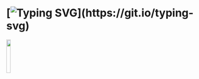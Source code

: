 # [![Typing SVG](https://readme-typing-svg.herokuapp.com?color=ffffff&lines=Hi+,+friend!)](https://git.io/typing-svg) 
<img src="https://media.giphy.com/media/WUlplcMpOCEmTGBtBW/giphy.gif" width="15%"/>





